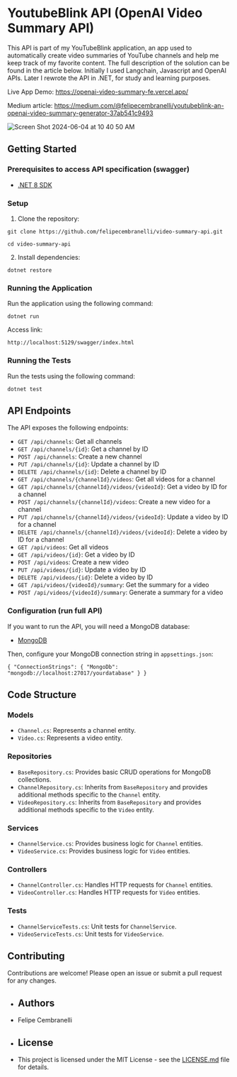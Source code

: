 # YoutubeBlink API (OpenAI Video Summary API)

This API is part of my YouTubeBlink application, an app used to automatically create video summaries of YouTube channels and help me keep track of my favorite content. The full description of the solution can be found in the article below. Initially I used Langchain, Javascript and OpenAI APIs. Later I rewrote the API in .NET, for study and learning purposes.

Live App Demo: https://openai-video-summary-fe.vercel.app/

Medium article: https://medium.com/@felipecembranelli/youtubeblink-an-openai-video-summary-generator-37ab541c9493

![Screen Shot 2024-06-04 at 10 40 50 AM](https://github.com/felipecembranelli/youtubeblink/assets/5788479/9d1e8c24-7536-490c-b22c-c7a4ad8c2745)

## Getting Started

### Prerequisites to access API specification (swagger)

- [.NET 8 SDK](https://dotnet.microsoft.com/download/dotnet/8.0)

### Setup

1. Clone the repository:

```
git clone https://github.com/felipecembranelli/video-summary-api.git

cd video-summary-api

```
2. Install dependencies:

```
dotnet restore

```

### Running the Application

Run the application using the following command:

```
dotnet run
```

Access link:

```
http://localhost:5129/swagger/index.html

```

### Running the Tests

Run the tests using the following command:

```
dotnet test
```

## API Endpoints

The API exposes the following endpoints:

- `GET /api/channels`: Get all channels
- `GET /api/channels/{id}`: Get a channel by ID
- `POST /api/channels`: Create a new channel
- `PUT /api/channels/{id}`: Update a channel by ID
- `DELETE /api/channels/{id}`: Delete a channel by ID
- `GET /api/channels/{channelId}/videos`: Get all videos for a channel
- `GET /api/channels/{channelId}/videos/{videoId}`: Get a video by ID for a channel
- `POST /api/channels/{channelId}/videos`: Create a new video for a channel
- `PUT /api/channels/{channelId}/videos/{videoId}`: Update a video by ID for a channel
- `DELETE /api/channels/{channelId}/videos/{videoId}`: Delete a video by ID for a channel
- `GET /api/videos`: Get all videos
- `GET /api/videos/{id}`: Get a video by ID
- `POST /api/videos`: Create a new video
- `PUT /api/videos/{id}`: Update a video by ID
- `DELETE /api/videos/{id}`: Delete a video by ID
- `GET /api/videos/{videoId}/summary`: Get the summary for a video
- `POST /api/videos/{videoId}/summary`: Generate a summary for a video


### Configuration (run full API)

If you want to run the API, you will need a MongoDB database:

- [MongoDB](https://www.mongodb.com/try/download/community)


Then, configure your MongoDB connection string in `appsettings.json`:

```
{ "ConnectionStrings": { "MongoDb": "mongodb://localhost:27017/yourdatabase" } }
```

## Code Structure

### Models

- `Channel.cs`: Represents a channel entity.
- `Video.cs`: Represents a video entity.

### Repositories

- `BaseRepository.cs`: Provides basic CRUD operations for MongoDB collections.
- `ChannelRepository.cs`: Inherits from `BaseRepository` and provides additional methods specific to the `Channel` entity.
- `VideoRepository.cs`: Inherits from `BaseRepository` and provides additional methods specific to the `Video` entity.

### Services

- `ChannelService.cs`: Provides business logic for `Channel` entities.
- `VideoService.cs`: Provides business logic for `Video` entities.

### Controllers

- `ChannelController.cs`: Handles HTTP requests for `Channel` entities.
- `VideoController.cs`: Handles HTTP requests for `Video` entities.

### Tests

- `ChannelServiceTests.cs`: Unit tests for `ChannelService`.
- `VideoServiceTests.cs`: Unit tests for `VideoService`.

## Contributing

Contributions are welcome! Please open an issue or submit a pull request for any changes.

- ## Authors
- Felipe Cembranelli

- ## License
- This project is licensed under the MIT License - see the [LICENSE.md](LICENSE.md) file for details.







